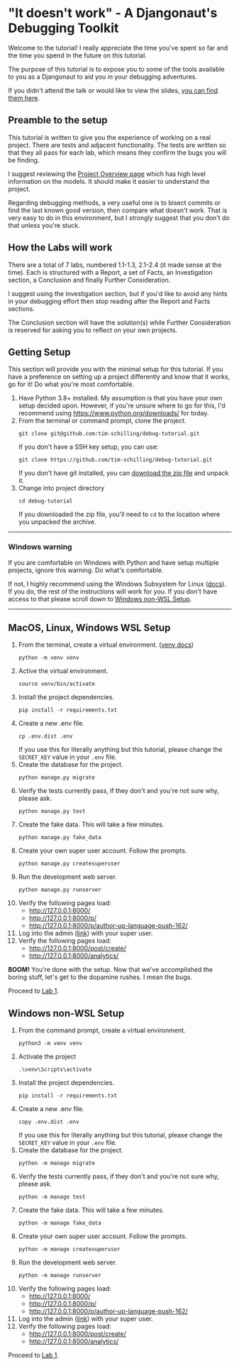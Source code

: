 # "It doesn't work" - A Djangonaut's Debugging Toolkit

Welcome to the tutorial! I really appreciate the time you've spent so far
and the time you spend in the future on this tutorial.

The purpose of this tutorial is to expose you to some of the tools
available to you as a Djangonaut to aid you in your debugging adventures.

If you didn't attend the talk or would like to view the slides, [you
can find them here](https://docs.google.com/presentation/d/1dmeFD5kGsukQaMinU0BJQyyCeu5ZGR4drc0pJilT10Y/edit?usp=share_link).

## Preamble to the setup

This tutorial is written to give you the experience of working on a real
project. There are tests and adjacent functionality. The tests are written
so that they all pass for each lab, which means they confirm the bugs you
will be finding.

I suggest reviewing the [Project Overview page](docs/project_overview.md)
which has high level information on the models. It should make it easier
to understand the project.

Regarding debugging methods, a very useful one is to bisect commits or
find the last known good version, then compare what doesn't work. That
is very easy to do in this environment, but I strongly suggest that you
don't do that unless you're stuck.

## How the Labs will work

There are a total of 7 labs, numbered 1.1-1.3, 2.1-2.4 (it made sense at
the time). Each is structured with a Report, a set of Facts, an
Investigation section, a Conclusion and finally Further Consideration.

I suggest using the Investigation section, but if you'd like to avoid any
hints in your debugging effort then stop reading after the Report and Facts
sections.

The Conclusion section will have the solution(s) while Further Consideration
is reserved for asking you to reflect on your own projects.


## Getting Setup

This section will provide you with the minimal setup for this tutorial.
If you have a preference on setting up a project differently and know that
it works, go for it! Do what you're most comfortable.

1. Have Python 3.8+ installed. My assumption is that you have your own
   setup decided upon. However, if you're unsure where to go for
   this, I'd recommend using https://www.python.org/downloads/ for today.
1. From the terminal or command prompt, clone the project.
   ```shell
   git clone git@github.com:tim-schilling/debug-tutorial.git
   ```
   If you don't have a SSH key setup, you can use:
   ```shell
   git clone https://github.com/tim-schilling/debug-tutorial.git
   ```
   If you don't have git installed, you can
   [download the zip file](https://github.com/tim-schilling/debug-tutorial/archive/refs/heads/main.zip)
   and unpack it.
1. Change into project directory
   ```shell
   cd debug-tutorial
   ```
   If you downloaded the zip file, you'll need to ``cd`` to the location where
   you unpacked the archive.


---

### Windows warning

If you are comfortable on Windows with Python and have setup multiple projects, ignore this
warning. Do what's comfortable.

If not, I highly recommend using the Windows Subsystem for Linux
([docs](https://learn.microsoft.com/en-us/windows/wsl/about)). If you do, the
rest of the instructions will work for you. If you don't have access to that
please scroll down to [Windows non-WSL Setup](#windows-non-wsl-setup).

---

## MacOS, Linux, Windows WSL Setup

1. From the terminal, create a virtual environment. ([venv docs](https://docs.python.org/3/library/venv.html#venv-def))
   ```shell
   python -m venv venv
   ```
1. Active the virtual environment.
   ```shell
   source venv/bin/activate
   ```
1. Install the project dependencies.
   ```shell
   pip install -r requirements.txt
   ```
1. Create a new .env file.
   ```shell
   cp .env.dist .env
   ```
   If you use this for literally anything but this tutorial, please
   change the ``SECRET_KEY`` value in your ``.env`` file.
1. Create the database for the project.
   ```shell
   python manage.py migrate
   ```
1. Verify the tests currently pass, if they don't and you're not sure why,
   please ask.
   ```shell
   python manage.py test
   ```
1. Create the fake data. This will take a few minutes.
   ```shell
   python manage.py fake_data
   ```
1. Create your own super user account. Follow the prompts.
   ```shell
   python manage.py createsuperuser
   ```
1. Run the development web server.
   ```shell
   python manage.py runserver
   ```
1. Verify the following pages load:
   * http://127.0.0.1:8000/
   * http://127.0.0.1:8000/p/
   * http://127.0.0.1:8000/p/author-up-language-push-162/
1. Log into the admin ([link](http://127.0.0.1:8000/admin/)) with your super user.
1. Verify the following pages load:
   * http://127.0.0.1:8000/post/create/
   * http://127.0.0.1:8000/analytics/

**BOOM!** You're done with the setup. Now that we've accomplished
the boring stuff, let's get to the dopamine rushes. I mean the bugs.

Proceed to [Lab 1](docs/lab1.md).


## Windows non-WSL Setup

1. From the command prompt, create a virtual environment.
   ```shell
   python3 -m venv venv
   ```
1. Activate the project
   ```shell
   .\venv\Scripts\activate
   ```
1. Install the project dependencies.
   ```shell
   pip install -r requirements.txt
   ```
1. Create a new .env file.
   ```shell
   copy .env.dist .env
   ```
   If you use this for literally anything but this tutorial, please
   change the ``SECRET_KEY`` value in your ``.env`` file.
1. Create the database for the project.
   ```shell
   python -m manage migrate
   ```
1. Verify the tests currently pass, if they don't and you're not sure why,
   please ask.
   ```shell
   python -m manage test
   ```
1. Create the fake data. This will take a few minutes.
   ```shell
   python -m manage fake_data
   ```
1. Create your own super user account. Follow the prompts.
   ```shell
   python -m manage createsuperuser
   ```
1. Run the development web server.
   ```shell
   python -m manage runserver
   ```
1. Verify the following pages load:
   * http://127.0.0.1:8000/
   * http://127.0.0.1:8000/p/
   * http://127.0.0.1:8000/p/author-up-language-push-162/
1. Log into the admin ([link](http://127.0.0.1:8000/admin/)) with your super user.
1. Verify the following pages load:
   * http://127.0.0.1:8000/post/create/
   * http://127.0.0.1:8000/analytics/

Proceed to [Lab 1](docs/lab1.md).

